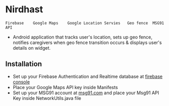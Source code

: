 # Nirdhast

```
Firebase    Google Maps    Google Location Servies   Geo fence  MSG91 API
```
-	Android application that tracks user's location, sets up geo fence, notifies caregivers when geo fence transition occurs & displays user's details on widget.

## Installation
- Set up your Firebase Authentication and Realtime database at [firebase console](https://console.firebase.google.com)
- Place your Google Maps API key inside Manifests
- Set up your MSG91 account at [msg91.com](https://msg91.com/) and place your Msg91 API Key inside NetworkUtils.java file

